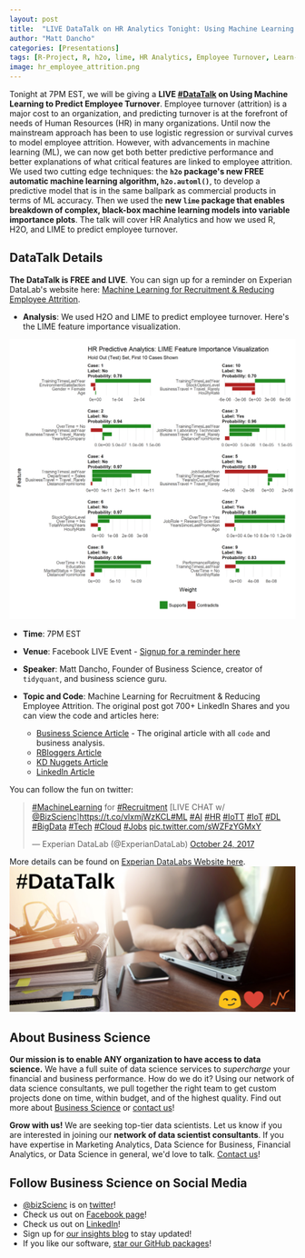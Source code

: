 ```yaml
---
layout: post
title:  "LIVE DataTalk on HR Analytics Tonight: Using Machine Learning to Predict Employee Turnover"
author: "Matt Dancho"
categories: [Presentations]
tags: [R-Project, R, h2o, lime, HR Analytics, Employee Turnover, Learn-R, Learn-Machine-Learning]
image: hr_employee_attrition.png
---
```





Tonight at 7PM EST, we will be giving a __LIVE [#DataTalk](http://www.experian.com/blogs/news/datatalk/machine-learning-recruitment/) on Using Machine Learning to Predict Employee Turnover__. Employee turnover (attrition) is a major cost to an organization, and predicting turnover is at the forefront of needs of Human Resources (HR) in many organizations. Until now the mainstream approach has been to use logistic regression or survival curves to model employee attrition. However, with advancements in machine learning (ML), we can now get both better predictive performance and better explanations of what critical features are linked to employee attrition. We used two cutting edge techniques: the __`h2o` package's new FREE automatic machine learning algorithm, `h2o.automl()`__, to develop a predictive model that is in the same ballpark as commercial products in terms of ML accuracy. Then we used the __new `lime` package that enables breakdown of complex, black-box machine learning models into variable importance plots__. The talk will cover HR Analytics and how we used R, H2O, and LIME to predict employee turnover.

## DataTalk Details

__The DataTalk is FREE and LIVE__. You can sign up for a reminder on Experian DataLab's website here: [Machine Learning for Recruitment & Reducing Employee Attrition](http://www.experian.com/blogs/news/datatalk/machine-learning-recruitment/).

- __Analysis__: We used H2O and LIME to predict employee turnover. Here's the LIME feature importance visualization.

![HR LIME Feature Importance Visualization](/assets/hr_employee_attrition.png)

- __Time__: 7PM EST

- __Venue__: Facebook LIVE Event - [Signup for a reminder here](http://www.experian.com/blogs/news/datatalk/machine-learning-recruitment/)

- __Speaker__: Matt Dancho, Founder of Business Science, creator of `tidyquant`, and business science guru.

- __Topic and Code__: Machine Learning for Recruitment & Reducing Employee Attrition. The original post got 700+ LinkedIn Shares and you can view the code and articles here:

    - [Business Science Article](http://www.business-science.io/business/2017/09/18/hr_employee_attrition.html) - The original article with all `code` and business analysis.
    - [RBloggers Article](https://www.r-bloggers.com/hr-analytics-using-machine-learning-to-predict-employee-turnover/)
    - [KD Nuggets Article](https://www.kdnuggets.com/2017/10/machine-learning-predict-employee-attrition.html?lipi=urn%3Ali%3Apage%3Ad_flagship3_pulse_read%3BsuayR93jTwGFqGhD9rJ%2F1g%3D%3D)
    - [LinkedIn Article](https://www.linkedin.com/pulse/machine-learning-applications-human-resources-matt/)
 
You can follow the fun on twitter:

<blockquote class="twitter-tweet tw-align-center" data-lang="en"><p lang="en" dir="ltr"><a href="https://twitter.com/hashtag/MachineLearning?src=hash&amp;ref_src=twsrc%5Etfw">#MachineLearning</a> for <a href="https://twitter.com/hashtag/Recruitment?src=hash&amp;ref_src=twsrc%5Etfw">#Recruitment</a> [LIVE CHAT w/ <a href="https://twitter.com/bizScienc?ref_src=twsrc%5Etfw">@BizScienc</a>]<a href="https://t.co/vlxmjWzKCL">https://t.co/vlxmjWzKCL</a><a href="https://twitter.com/hashtag/ML?src=hash&amp;ref_src=twsrc%5Etfw">#ML</a> <a href="https://twitter.com/hashtag/AI?src=hash&amp;ref_src=twsrc%5Etfw">#AI</a> <a href="https://twitter.com/hashtag/HR?src=hash&amp;ref_src=twsrc%5Etfw">#HR</a> <a href="https://twitter.com/hashtag/IoTT?src=hash&amp;ref_src=twsrc%5Etfw">#IoTT</a> <a href="https://twitter.com/hashtag/IoT?src=hash&amp;ref_src=twsrc%5Etfw">#IoT</a> <a href="https://twitter.com/hashtag/DL?src=hash&amp;ref_src=twsrc%5Etfw">#DL</a> <a href="https://twitter.com/hashtag/BigData?src=hash&amp;ref_src=twsrc%5Etfw">#BigData</a> <a href="https://twitter.com/hashtag/Tech?src=hash&amp;ref_src=twsrc%5Etfw">#Tech</a> <a href="https://twitter.com/hashtag/Cloud?src=hash&amp;ref_src=twsrc%5Etfw">#Cloud</a> <a href="https://twitter.com/hashtag/Jobs?src=hash&amp;ref_src=twsrc%5Etfw">#Jobs</a> <a href="https://t.co/sWZFzYGMxY">pic.twitter.com/sWZFzYGMxY</a></p>&mdash; Experian DataLab (@ExperianDataLab) <a href="https://twitter.com/ExperianDataLab/status/922967938789003265?ref_src=twsrc%5Etfw">October 24, 2017</a></blockquote>
<script async src="https://platform.twitter.com/widgets.js" charset="utf-8"></script>


More details can be found on [Experian DataLabs Website here](http://www.experian.com/blogs/news/datatalk/machine-learning-recruitment/). 
![DataTalk](/assets/data_talk_hr.PNG)


## About Business Science <a class="anchor" id="contact"></a>

__Our mission is to enable ANY organization to have access to data science.__ We have a full suite of data science services to _supercharge_ your financial and business performance. How do we do it? Using our network of data science consultants, we pull together the right team to get custom projects done on time, within budget, and of the highest quality. Find out more about [Business Science](http://www.business-science.io) or [contact us](http://www.business-science.io/contact.html)!

__Grow with us!__ We are seeking top-tier data scientists. Let us know if you are interested in joining our __network of data scientist consultants__. If you have expertise in Marketing Analytics, Data Science for Business, Financial Analytics, or Data Science in general, we'd love to talk. [Contact us](http://www.business-science.io/contact.html)!

## Follow Business Science on Social Media <a class="anchor" id="social"></a>

* [@bizScienc](https://twitter.com/bizScienc) is on [twitter](https://twitter.com/bizScienc)!
* Check us out on [Facebook page](https://www.facebook.com/Business-Science-LLC-754699134699054/)!
* Check us out on [LinkedIn](https://www.linkedin.com/company/business.science)!
* Sign up for [our insights blog](http://www.business-science.io/) to stay updated!
* If you like our software, [star our GitHub packages](https://github.com/business-science)!

